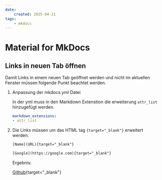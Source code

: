 ```yaml
---
date:
    created: 2025-04-21
tags:
    - mkdocs
---
```

# Material for MkDocs

## Links in neuen Tab öffnen

Damit Links in einem neuen Tab geöffnet werden und nicht im aktuellen Fenster müssen folgende Punkt beachtet werden.

1. Anpassung der mkdocs.yml Datei

    In der yml muss in den Markdown Extenstion die erweiterung `attr_list` hinzugefügt werden.

    ```yml
    markdown_extensions:
    - attr_list
    ```

2. Die Links müssen um das HTML tag `{target="_blank"}` erweitert werden.

    ```txt
    [Name](URL){target="_blank"}
    ```

    ```txt
    [Google](https://google.com){target="_blank"}
    ```

    Ergebnis:

    [Github](https://github.com){target="_blank"}
